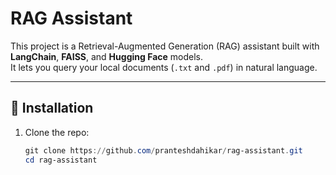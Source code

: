 # RAG Assistant

This project is a Retrieval-Augmented Generation (RAG) assistant built with **LangChain**, **FAISS**, and **Hugging Face** models.  
It lets you query your local documents (`.txt` and `.pdf`) in natural language.

---

## 🚀 Installation

1. Clone the repo:
   ```powershell
   git clone https://github.com/pranteshdahikar/rag-assistant.git
   cd rag-assistant

